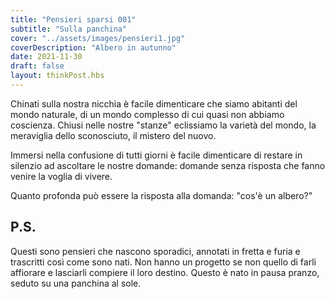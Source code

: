 ```yaml
---
title: "Pensieri sparsi 001"
subtitle: "Sulla panchina"
cover: "../assets/images/pensieri1.jpg"
coverDescription: "Albero in autunno"
date: 2021-11-30
draft: false
layout: thinkPost.hbs
---
```

Chinati sulla nostra nicchia è facile dimenticare che siamo abitanti del mondo naturale, di un mondo complesso di cui quasi non abbiamo coscienza. Chiusi nelle nostre "stanze" eclissiamo la varietà del mondo, la meraviglia dello sconosciuto, il mistero del nuovo.

Immersi nella confusione di tutti giorni è facile dimenticare di restare in silenzio ad ascoltare le nostre domande: domande senza risposta che fanno venire la voglia di vivere.

Quanto profonda può essere la risposta alla domanda: "cos'è un albero?"

## P.S.
Questi sono pensieri che nascono sporadici, annotati in fretta e furia e trascritti così come sono nati. Non hanno un progetto se non quello di farli affiorare e lasciarli compiere il loro destino. Questo è nato in pausa pranzo, seduto su una panchina al sole.

